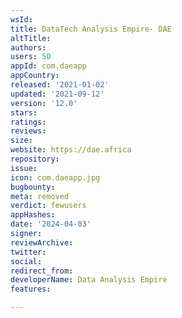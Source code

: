```yaml
---
wsId: 
title: DataTech Analysis Empire- DAE
altTitle: 
authors: 
users: 50
appId: com.daeapp
appCountry: 
released: '2021-01-02'
updated: '2021-09-12'
version: '12.0'
stars: 
ratings: 
reviews: 
size: 
website: https://dae.africa
repository: 
issue: 
icon: com.daeapp.jpg
bugbounty: 
meta: removed
verdict: fewusers
appHashes: 
date: '2024-04-03'
signer: 
reviewArchive: 
twitter: 
social: 
redirect_from: 
developerName: Data Analysis Empire
features: 

---
```


